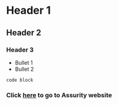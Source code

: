 # Header 1
## Header 2
### Header 3
* Bullet 1
* Bullet 2

```
code block
```

### Click [here](https://assurity.co.nz) to go to Assurity website
